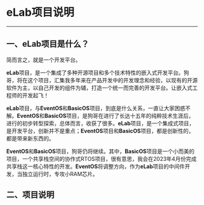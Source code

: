 # eLab项目说明
----------------------------
## 一、eLab项目是什么？

简而言之，就是一个开发平台。

**eLab**项目，是一个集成了多种开源项目和多个技术特性的嵌入式开发平台。狗哥，将在这个项目，汇集我多年来在产品开发中的开发理念和经验，以现有的开源软件为主，以自己开发的组件为辅，打造一个统一而完善的开发平台。让嵌入式工程师的开发起飞！

**eLab**项目，与**EventOS**和**BasicOS**项目，到底是什么关系，一直让大家困惑不解。**EventOS**和**BasicOS**项目，是狗哥在进行了长达十五年的纯粹技术生涯后，进行的初步转型探索，总体而言，收获了很多。**eLab**项目，是一个集成式项目，是开发平台，创新并不是重点；**EventOS**项目和**BasicOS**项目，都是创新性的，都是带来新东西的。

**EventOS**和**BasicOS**项目，狗哥仍将继续。其中，**BasicOS**项目是一个小而美的项目，一个共享栈空间的协作式RTOS项目，很有意思，我会在2023年4月份完成共享栈这一核心特性的开发。**EventOS**将调整方向，作为**eLab**项目的中间件开发，当独立运行时，专攻小RAM芯片。

## 二、项目说明
